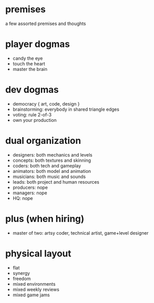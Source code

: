 # premises
a few assorted premises and thoughts

# player dogmas
- candy the eye
- touch the heart
- master the brain

# dev dogmas
- democracy { art, code, design }
- brainstorming: everybody in shared triangle edges 
- voting: rule 2-of-3 
- own your production

# dual organization
- designers: both mechanics and levels
- concepts: both textures and skinning
- coders: both tech and gameplay
- animators: both model and animation
- musicians: both music and sounds
- leads: both project and human resources
- producers: nope
- managers: nope
- HQ: nope

# plus (when hiring)
- master of two: artsy coder, technical artist, game+level designer

# physical layout
- flat
- synergy
- freedom
- mixed environments
- mixed weekly reviews
- mixed game jams

